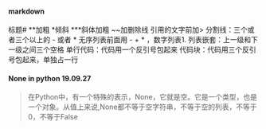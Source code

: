 #### markdown
标题#
**加粗
*倾斜
***斜体加粗
~~加删除线
引用的文字前加>
分割线：三个或者三个以上的 - 或者 * 
无序列表前面用 - + * ，数字列表1.
列表嵌套：上一级和下一级之间三个空格
单行代码：代码用一个反引号包起来
代码块：代码用三个反引号包起来，单独占一行

#### None in python 19.09.27
>在Python中，有一个特殊的表示，None，它就是空。它是一个类型，也是一个对象。从值上来说,None都不等于空字符串，不等于空的列表，不等于0，不等于False